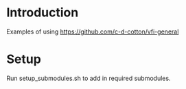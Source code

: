 # Introduction
Examples of using https://github.com/c-d-cotton/vfi-general

# Setup
Run setup_submodules.sh to add in required submodules.
